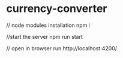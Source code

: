 # currency-converter

// node modules installation
npm i  

//start the server
npm run start

// open in browser
run http://localhost:4200/
